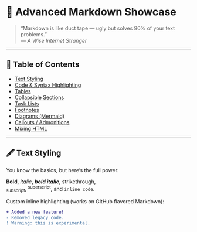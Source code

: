 # 🧭 Advanced Markdown Showcase

> “Markdown is like duct tape — ugly but solves 90% of your text problems.”  
> — *A Wise Internet Stranger*

---

## 🧩 Table of Contents
- [Text Styling](#text-styling)
- [Code & Syntax Highlighting](#code--syntax-highlighting)
- [Tables](#tables)
- [Collapsible Sections](#collapsible-sections)
- [Task Lists](#task-lists)
- [Footnotes](#footnotes)
- [Diagrams (Mermaid)](#diagrams-mermaid)
- [Callouts / Admonitions](#callouts--admonitions)
- [Mixing HTML](#mixing-html)

---

## 🖋 Text Styling

You know the basics, but here’s the full power:

**Bold**, *italic*, ***bold italic***, ~~strikethrough~~,  
<sub>subscript</sub>, <sup>superscript</sup>, and `inline code`.

Custom inline highlighting (works on GitHub flavored Markdown):
```diff
+ Added a new feature!
- Removed legacy code.
! Warning: this is experimental.
